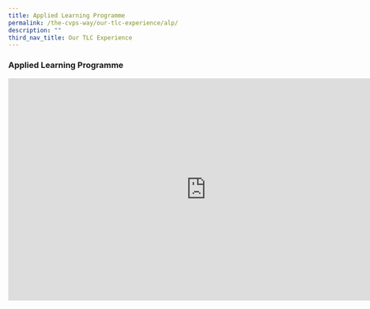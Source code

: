 ```yaml
---
title: Applied Learning Programme
permalink: /the-cvps-way/our-tlc-experience/alp/
description: ""
third_nav_title: Our TLC Experience
---
```

### **Applied Learning Programme**

<iframe allowfullscreen="true" height="450" width="800" frameborder="0" src="https://docs.google.com/presentation/d/e/2PACX-1vTp9iGCLEq0LHOnxQeq9NfaJB4l4yNz86CI4dqIzfRmZQkr8FG9zYDbcOR1YZcohHyPxhntc3QFJrPR/embed?start=false&amp;loop=false&amp;delayms=3000"></iframe>